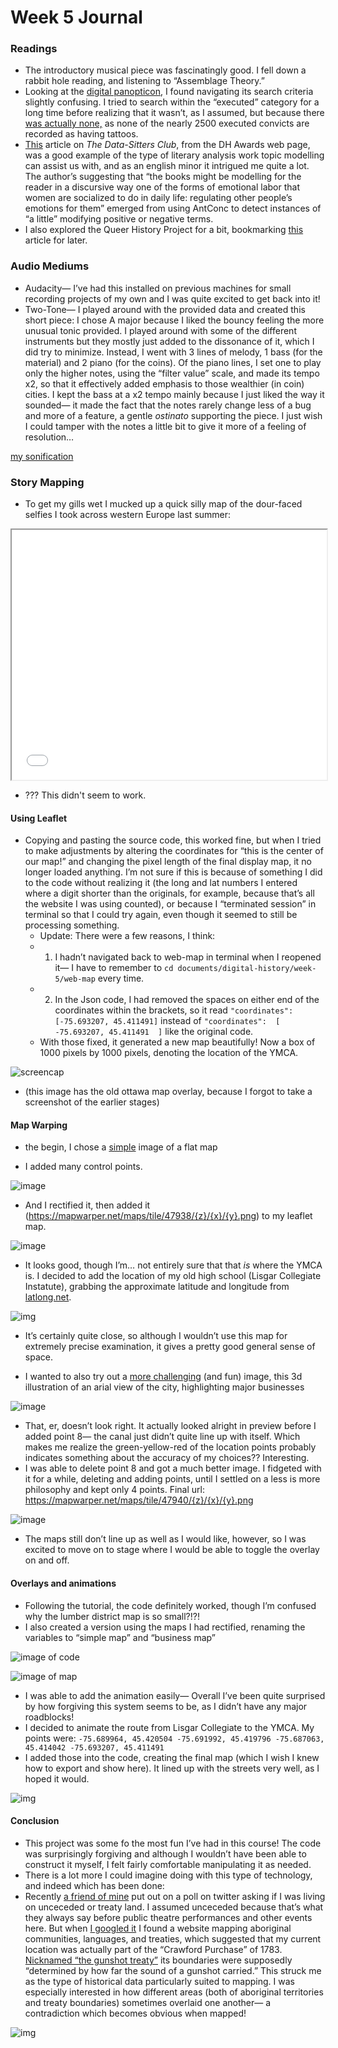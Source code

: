 # Week 5 Journal

### Readings
- The introductory musical piece was fascinatingly good. I fell down a rabbit hole reading, and listening to “Assemblage Theory.” 
- Looking at the [digital panopticon](https://www.digitalpanopticon.org/search?targ=multipie&e0.type.t.t=root&e0.has_tattoo.tty.x=yes&tf-multipie-start=sentence&tf-multipie-end=tattoo_subjects), I found navigating its search criteria slightly confusing. I tried to search within the “executed” category for a long time before realizing that it wasn’t, as I assumed, but because there [was actually none,](https://www.digitalpanopticon.org/search?e0.type.t.t=root&e0.given.s.s=&e0.surname.s.s=&e0._all.s.s=&e1.type.t.t=executed&e1.date.d.ld=&e1.date.d.lm=&e1.date.d.ly=&e1.date.d.hd=&e1.date.d.hm=&e1.date.d.hy=) as none of the nearly 2500 executed convicts are recorded as having tattoos. 
- [This](https://datasittersclub.github.io/site/dsc4/) article on *The Data-Sitters Club*, from the DH Awards web page, was a good example of the type of literary analysis work topic modelling can assist us with, and as an english minor it intrigued me quite a lot. The author’s suggesting that “the books might be modelling for the reader in a discursive way one of the forms of emotional labor that women are socialized to do in daily life: regulating other people’s emotions for them” emerged from using AntConc to detect instances of “a little” modifying positive or negative terms. 
- I also explored the Queer History Project for a bit, bookmarking [this](https://gizmodo.com/how-90s-cybersex-pioneers-looked-for-action-and-found-c-1831079932) article for later. 

### Audio Mediums
- Audacity— I’ve had this installed on previous machines for small recording projects of my own and I was quite excited to get back into it! 
- Two-Tone— I played around with the provided data and created this short piece: I chose A major because I liked the bouncy feeling the more unusual tonic provided. I played around with some of the different instruments but they mostly just added to the dissonance of it, which I did try to minimize. Instead, I went with 3 lines of melody, 1 bass (for the material) and 2 piano (for the coins). Of the piano lines, I set one to play only the higher notes, using the “filter value” scale, and made its tempo x2, so that it effectively added emphasis to those wealthier (in coin) cities. I kept the bass at a x2 tempo mainly because I just liked the way it sounded— it made the fact that the notes rarely change less of a bug and more of a feature, a gentle *ostinato* supporting the piece. I just wish I could tamper with the notes a little bit to give it more of a feeling of resolution… 

[my sonification](sonification-roman-data.mp3)

### Story Mapping
- To get my gills wet I mucked up a quick silly map of the dour-faced selfies I took across western Europe last summer:

<iframe src=“https://uploads.knightlab.com/storymapjs/3f10e63fc07b3d0e9fe302f2e4b512f2/hello-world/index.html” width = 100% height = "400"></iframe>

- ??? This didn't seem to work. 

#### Using Leaflet
- Copying and pasting the source code, this worked fine, but when I tried to make adjustments by altering the coordinates for “this is the center of our map!” and changing the pixel length of the final display map, it no longer loaded anything. I’m not sure if this is because of something I did to the code without realizing it (the long and lat numbers I entered where a digit shorter than the originals, for example, because that’s all the website I was using counted), or because I “terminated session” in terminal so that I could try again, even though it seemed to still be processing something. 
    - Update: There were a few reasons, I think:
    - 1. I hadn’t navigated back to web-map in terminal when I reopened it— I have to remember to `cd documents/digital-history/week-5/web-map` every time.
    - 2. In the Json code, I had removed the spaces on either end of the coordinates within the brackets, so it read `"coordinates":  [-75.693207, 45.411491]` instead of `"coordinates":  [ -75.693207, 45.411491  ]` like the original code. 
    - With those fixed, it generated a new map beautifully! Now a box of 1000 pixels by 1000 pixels, denoting the location of the YMCA. 

![screencap](ss3.png)

- (this image has the old ottawa map overlay, because I forgot to take a screenshot of the earlier stages)

#### Map Warping
- the begin, I chose a [simple](https://www.bac-lac.gc.ca/eng/CollectionSearch/Pages/record.aspx?app=fonandcol&IdNumber=2163337&new=-8586104077399913864) image of a flat map

- I added many control points.

![image](ss5.png)

- And I rectified it, then added it (https://mapwarper.net/maps/tile/47938/{z}/{x}/{y}.png) to my leaflet map. 

![image](ss6.png)

- It looks good, though I’m… not entirely sure that that *is* where the YMCA is. I decided to add the location of my old high school (Lisgar Collegiate Instatute), grabbing the approximate latitude and longitude from [latlong.net](https://www.latlong.net/convert-address-to-lat-long.html). 

![img](ss8.png)

- It’s certainly quite close, so although I wouldn’t use this map for extremely precise examination, it gives a pretty good general sense of space.

- I wanted to also try out a [more challenging](https://www.bac-lac.gc.ca/eng/CollectionSearch/Pages/record.aspx?app=fonandcol&IdNumber=4140195&new=-8586104062217727912) (and fun) image, this 3d illustration of an arial view of the city, highlighting major businesses

![image](ss11.png)

- That, er, doesn’t look right. It actually looked alright in preview before I added point 8— the canal just didn’t quite line up with itself. Which makes me realize the green-yellow-red of the location points probably indicates something about the accuracy of my choices?? Interesting. 
- I was able to delete point 8 and got a much better image. I fidgeted with it for a while, deleting and adding points, until I settled on a less is more philosophy and kept only 4 points. Final url: https://mapwarper.net/maps/tile/47940/{z}/{x}/{y}.png 

![image](ss15.png)

- The maps still don’t line up as well as I would like, however, so I was excited to move on to stage where I would be able to toggle the overlay on and off. 

#### Overlays and animations
- Following the tutorial, the code definitely worked, though I’m confused why the lumber district map is so small?!?!
- I also created a version using the maps I had rectified, renaming the variables to “simple map” and “business map”

![image of code](ss22.png)

![image of map](ss20.png)

- I was able to add the animation easily— Overall I’ve been quite surprised by how forgiving this system seems to be, as I didn’t have any major roadblocks! 
- I decided to animate the route from Lisgar Collegiate to the YMCA. My points were: 
`-75.689964, 45.420504
-75.691992, 45.419796
-75.687063, 45.414042
-75.693207, 45.411491`
- I added those into the code, creating the final map (which I wish I knew how to export and show here). It lined up with the streets very well, as I hoped it would.

![img](ss23.png)

#### Conclusion
- This project was some fo the most fun I’ve had in this course! The code was surprisingly forgiving and although I wouldn’t have been able to construct it myself, I felt fairly comfortable manipulating it as needed. 
- There is a lot more I could imagine doing with this type of technology, and indeed which has been done: 
- Recently [a friend of mine](https://twitter.com/clairequaclaire/status/1267554737466953733) put out on a poll on twitter asking if I was living on unceceded or treaty land. I assumed unceceded because that’s what they always say before public theatre performances and other events here. But when [I googled it](https://native-land.ca/) I found a website mapping aboriginal communities, languages, and treaties, which suggested that my current location was actually part of the “Crawford Purchase” of 1783. [Nicknamed “the gunshot treaty”](http://www.stoneskingston.ca/indigenous-history/the-crawford-purchase/) its boundaries were supposedly “determined by how far the sound of a gunshot carried.” This struck me as the type of historical data particularly suited to mapping. I was especially interested in how different areas (both of aboriginal territories and treaty boundaries) sometimes overlaid one another— a contradiction which becomes obvious when mapped! 

![img](ss26.png)
